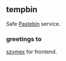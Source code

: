 ## tempbin
Safe [Pastebin](https://en.wikipedia.org/wiki/Pastebin) service.

### greetings to
[szymex](https://github.com/szymex73) for frontend.
